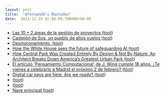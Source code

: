```yaml
---
layout: post
title:  "@fernand0's Mastodon"
date:  2023-12-19 02:08:09.780000+00:00
---
```

*  [Las 10 + 2 áreas de la gestión de proyectos ](https://www.gmv.com/es-es/media/blog/corporativo/las-10-2-areas-de-la-gestion-de-proyecto) ([toot](https://mastodon.social/@fernand0/111604641941378433))
*  [Castejón de Sos, un pueblo de altos vuelos ](https://www.traveler.es/articulos/castejon-de-sos-pueblo-huesca-que-ver-que-hace) ([toot](https://mastodon.social/@fernand0/111602789199058730))
*  [Desmoronamiento. ](https://avecesunafoto.wordpress.com/2023/12/18/desmoronamiento) ([toot](https://mastodon.social/@fernand0/111602768852516965))
*  [How the White House sees the future of safeguarding AI ](https://securityintelligence.com/articles/the-white-house-safeguarding-ai) ([toot](https://mastodon.social/@fernand0/111602629559468394))
*  [How Central Park Was Created Entirely By Design & Not By Nature: An Architect Breaks Down America’s Greatest Urban Park ](https://www.openculture.com/2023/12/how-central-park-was-created-entirely-by-design-not-by-nature.htm) ([toot](https://mastodon.social/@fernand0/111602303809870832))
*  [El artículo 'Pensamiento Computacional' de J. Wing cumple 18 años. ¿Te vienes a celebrarlo a Madrid el próximo 2 de febrero? ](https://programamos.es/el-articulo-pensamiento-computacional-de-j-wing-cumple-18-anos-te-vienes-celebrarlo-a-madrid-el-proximo-2-de-febrero) ([toot](https://mastodon.social/@fernand0/111602174450940469))
*  [Digital car keys are here. Are we ready? ](https://www.theverge.com/23970875/digital-car-key-iphone-unlock-start-ccc-standar) ([toot](https://mastodon.social/@fernand0/111601343853417746))
*  [ ](https://mastodon.social/users/fernand0/statuses/111601249290728231/activity) ([toot](https://mastodon.social/users/fernand0/statuses/111601249290728231/activity))
*  [ ](https://mastodon.online/@JProl) ([toot](https://mastodon.social/@fernand0/111601248951134156))
*  [Nave principal ](https://www.flickr.com/photos/fernand0/53387930493) ([toot](https://mastodon.social/@fernand0/111601082609685141))
